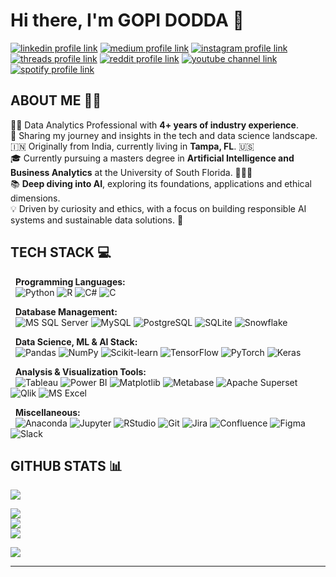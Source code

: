 # Hi there, I'm GOPI DODDA 👋
[![linkedin profile link](https://img.shields.io/badge/LinkedIn-0072B1?style=for-the-badge&logo=LogMeIn&logoColor=white)](https://linkedin.com/in/gopidodda96)
[![medium profile link](https://img.shields.io/badge/Medium-444443?style=for-the-badge&logo=medium&logoColor=white)]()
[![instagram profile link](https://img.shields.io/badge/Instagram-D62976?style=for-the-badge&logo=instagram&logoColor=white)]()
[![threads profile link](https://img.shields.io/badge/Threads-42027D?style=for-the-badge&logo=threads&logoColor=white)]()
[![reddit profile link](https://img.shields.io/badge/Reddit-FF4500?style=for-the-badge&logo=reddit&logoColor=white)]()
[![youtube channel link](https://img.shields.io/badge/YouTube-FF0000?style=for-the-badge&logo=youtube&logoColor=white)]()
[![spotify profile link](https://img.shields.io/badge/Spotify-1ED761?&style=for-the-badge&logo=spotify&logoColor=white)]()
<!--
[![snapchat profile link](https://img.shields.io/badge/Snapchat-FFFC00?&style=for-the-badge&logo=snapchat&logoColor=black)]()
-->


## ABOUT ME 🙋‍♂️

👨‍💻 Data Analytics Professional with **4+ years of industry experience**. <br/>
🚀 Sharing my journey and insights in the tech and data science landscape. <br/>
🇮🇳 Originally from India, currently living in **Tampa, FL**. 🇺🇸 </br>
🎓 Currently pursuing a masters degree in **Artificial Intelligence and Business Analytics** at the University of South Florida. 🤘💚💛 <br/>
📚 **Deep diving into AI**, exploring its foundations, applications and ethical dimensions. <br/>
💡 Driven by curiosity and ethics, with a focus on building responsible AI systems and sustainable data solutions. 🤝 </br>


## TECH STACK 💻

&nbsp;
**Programming Languages:** <br>
&nbsp;
![Python](https://img.shields.io/badge/Python-3670A0?style=for-the-badge&logo=python&logoColor=ffdd54)
![R](https://img.shields.io/badge/R-276DC3?style=for-the-badge&logo=r&logoColor=white)
![C#](https://img.shields.io/badge/c%23-purple?style=for-the-badge&logo=csharp&logoColor=white)
![C](https://img.shields.io/badge/c-blue?style=for-the-badge&logo=csharp&logoColor=white)

&nbsp;
**Database Management:** <br>
&nbsp;
![MS SQL Server](https://img.shields.io/badge/MS%20SQL%20Server-871D16?style=for-the-badge&logo=sql&logoColor=white)
![MySQL](https://img.shields.io/badge/MySQL-4479A1?style=for-the-badge&logo=mysql&logoColor=white)
![PostgreSQL](https://img.shields.io/badge/PostgreSQL-4169E1?style=for-the-badge&logo=postgresql&logoColor=white)
![SQLite](https://img.shields.io/badge/SQLite-003B57?style=for-the-badge&logo=sqlite&logoColor=white)
![Snowflake](https://img.shields.io/badge/Snowflake-29B5E8?style=for-the-badge&logo=snowflake&logoColor=white)

&nbsp;
**Data Science, ML & AI Stack:** <br>
&nbsp;
![Pandas](https://img.shields.io/badge/Pandas-150458?style=for-the-badge&logo=pandas&logoColor=white)
![NumPy](https://img.shields.io/badge/NumPy-013243?style=for-the-badge&logo=numpy&logoColor=white)
![Scikit-learn](https://img.shields.io/badge/Scikit%20learn-F7931E?style=for-the-badge&logo=scikit-learn&logoColor=white)
![TensorFlow](https://img.shields.io/badge/TensorFlow-FF6F00?style=for-the-badge&logo=tensorflow&logoColor=white)
![PyTorch](https://img.shields.io/badge/PyTorch-EE4C2C?style=for-the-badge&logo=pytorch&logoColor=white)
![Keras](https://img.shields.io/badge/Keras-D00000?style=for-the-badge&logo=keras&logoColor=white)

&nbsp;
**Analysis & Visualization Tools:** <br>
&nbsp;
![Tableau](https://img.shields.io/badge/Tableau-538A9C?style=for-the-badge&logo=salesforce&logoColor=white)
![Power BI](https://img.shields.io/badge/Power%20BI-F2C811?style=for-the-badge&logo=googleanalytics&logoColor=black)
![Matplotlib](https://img.shields.io/badge/Matplotlib-E8EDEA?style=for-the-badge&logo=plotly&logoColor=black)
![Metabase](https://img.shields.io/badge/Metabase-509EE3?style=for-the-badge&logo=metabase&logoColor=white)
![Apache Superset](https://img.shields.io/badge/Superset-20A6C9?style=for-the-badge&logo=apachesuperset&logoColor=white)
![Qlik](https://img.shields.io/badge/Qlik-009848?style=for-the-badge&logo=qlik&logoColor=white)
![MS Excel](https://img.shields.io/badge/MS%20Excel-1D6F42?style=for-the-badge&logo=googlesheets&logoColor=white)
<!--![Seaborn](https://img.shields.io/badge/Seaborn-DAA449?style=for-the-badge&logo=exordo&logoColor=white) -->

&nbsp;
**Miscellaneous:** <br>
&nbsp;
![Anaconda](https://img.shields.io/badge/Anaconda-44A833?style=for-the-badge&logo=anaconda&logoColor=white)
![Jupyter](https://img.shields.io/badge/Jupyter-F37626?style=for-the-badge&logo=jupyter&logoColor=white)
![RStudio](https://img.shields.io/badge/R%20Studio-75AADB?style=for-the-badge&logo=rstudioide&logoColor=white)
![Git](https://img.shields.io/badge/Git-F05032?style=for-the-badge&logo=git&logoColor=white)
![Jira](https://img.shields.io/badge/Jira-0052CC?style=for-the-badge&logo=jira&logoColor=white)
![Confluence](https://img.shields.io/badge/Confluence-172B4D?style=for-the-badge&logo=confluence&logoColor=white)
![Figma](https://img.shields.io/badge/Figma-F24E1E?style=for-the-badge&logo=figma&logoColor=white)
![Slack](https://img.shields.io/badge/Slack-4A154B?style=for-the-badge&logo=slack&logoColor=white)
<!--
![Google Workspace](https://img.shields.io/badge/Google%20Workspace-00897B?style=for-the-badge&logo=googlemeet&logoColor=white)
-->


## GITHUB STATS 📊

![](https://komarev.com/ghpvc/?username=gopidodda-usf&label=PROFILE+VIEWS+%20+%20&color=fb8c00&abbreviated=true)<br/>

![](https://streak-stats.demolab.com/?user=gopidodda-usf&theme=default&currStreakNum=434d58&currStreakLabel=434d58&sideNums=434d58&sideLabels=434d58&dates=434d58&card_width=500&border_radius=0)<br/>
![](https://github-readme-stats.vercel.app/api?username=gopidodda-usf&theme=default&hide_title=true&text_color=434d58&show_icons=true&icon_color=fb8c00&rank_icon=github&ring_color=fb8c00&line_height=30&card_width=500&border_radius=0&include_all_commits=true&count_private=true)<br/>
![](https://github-readme-stats.vercel.app/api/top-langs/?username=gopidodda-usf&theme=default&layout=compact&title_color=434d58&text_color=434d58&line_height=30&card_width=500&border_radius=0&include_all_commits=true&count_private=true)<br/>

![](https://quotes-github-readme.vercel.app/api?theme=default&quoteColor=434d58&authorColor=fb8c00&symbolColor=fb8c00&card_width=500&border_radius=0)

---


<!--
**gopidodda-usf/gopidodda-usf** is a ✨ _special_ ✨ repository because its `README.md` (this file) appears on your GitHub profile.

Here are some ideas to get you started:

- 🔭 I’m currently working on ...
- 🌱 I’m currently learning ...
- 👯 I’m looking to collaborate on ...
- 🤔 I’m looking for help with ...
- 💬 Ask me about ...
- 📫 How to reach me: ...
- 😄 Pronouns: ...
- ⚡ Fun fact: ...
-->


